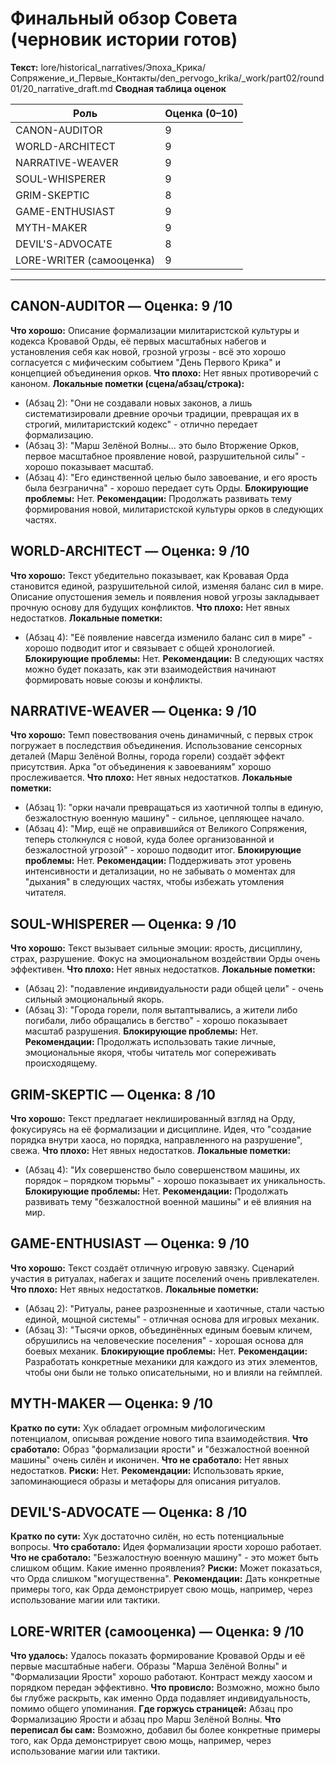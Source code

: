 # Финальный обзор Совета (черновик истории готов)

**Текст:** lore/historical_narratives/Эпоха_Крика/Сопряжение_и_Первые_Контакты/den_pervogo_krika/_work/part02/round01/20_narrative_draft.md
**Сводная таблица оценок**

| Роль              | Оценка (0–10) |
|-------------------|---------------|
| CANON-AUDITOR     | 9             |
| WORLD-ARCHITECT   | 9             |
| NARRATIVE-WEAVER  | 9             |
| SOUL-WHISPERER    | 9             |
| GRIM-SKEPTIC      | 8             |
| GAME-ENTHUSIAST   | 9             |
| MYTH-MAKER        | 9             |
| DEVIL'S-ADVOCATE  | 8             |
| LORE-WRITER (самооценка) | 9             |

---

## CANON-AUDITOR — Оценка: 9 /10
**Что хорошо:** Описание формализации милитаристской культуры и кодекса Кровавой Орды, её первых масштабных набегов и установления себя как новой, грозной угрозы - всё это хорошо согласуется с мифическим событием "День Первого Крика" и концепцией объединения орков.
**Что плохо:** Нет явных противоречий с каноном.
**Локальные пометки (сцена/абзац/строка):**  
- (Абзац 2): "Они не создавали новых законов, а лишь систематизировали древние орочьи традиции, превращая их в строгий, милитаристский кодекс" - отлично передает формализацию.
- (Абзац 3): "Марш Зелёной Волны... это было Вторжение Орков, первое масштабное проявление новой, разрушительной силы" - хорошо показывает масштаб.
- (Абзац 4): "Его единственной целью было завоевание, и его ярость была безгранична" - хорошо передает суть Орды.
**Блокирующие проблемы:** Нет.
**Рекомендации:** Продолжать развивать тему формирования новой, милитаристской культуры орков в следующих частях.

## WORLD-ARCHITECT — Оценка: 9 /10
**Что хорошо:** Текст убедительно показывает, как Кровавая Орда становится единой, разрушительной силой, изменяя баланс сил в мире. Описание опустошения земель и появления новой угрозы закладывает прочную основу для будущих конфликтов.
**Что плохо:** Нет явных недостатков.
**Локальные пометки:**  
- (Абзац 4): "Её появление навсегда изменило баланс сил в мире" - хорошо подводит итог и связывает с общей хронологией.
**Блокирующие проблемы:** Нет.
**Рекомендации:** В следующих частях можно будет показать, как эти взаимодействия начинают формировать новые союзы и конфликты.

## NARRATIVE-WEAVER — Оценка: 9 /10
**Что хорошо:** Темп повествования очень динамичный, с первых строк погружает в последствия объединения. Использование сенсорных деталей (Марш Зелёной Волны, города горели) создаёт эффект присутствия. Арка "от объединения к завоеваниям" хорошо прослеживается.
**Что плохо:** Нет явных недостатков.
**Локальные пометки:**  
- (Абзац 1): "орки начали превращаться из хаотичной толпы в единую, безжалостную военную машину" - сильное, цепляющее начало.
- (Абзац 4): "Мир, ещё не оправившийся от Великого Сопряжения, теперь столкнулся с новой, куда более организованной и безжалостной угрозой" - хорошо подводит итог.
**Блокирующие проблемы:** Нет.
**Рекомендации:** Поддерживать этот уровень интенсивности и детализации, но не забывать о моментах для "дыхания" в следующих частях, чтобы избежать утомления читателя.

## SOUL-WHISPERER — Оценка: 9 /10
**Что хорошо:** Текст вызывает сильные эмоции: ярость, дисциплину, страх, разрушение. Фокус на эмоциональном воздействии Орды очень эффективен.
**Что плохо:** Нет явных недостатков.
**Локальные пометки:**  
- (Абзац 2): "подавление индивидуальности ради общей цели" - очень сильный эмоциональный якорь.
- (Абзац 3): "Города горели, поля вытаптывались, а жители либо погибали, либо обращались в бегство" - хорошо показывает масштаб разрушения.
**Блокирующие проблемы:** Нет.
**Рекомендации:** Продолжать использовать такие личные, эмоциональные якоря, чтобы читатель мог сопереживать происходящему.

## GRIM-SKEPTIC — Оценка: 8 /10
**Что хорошо:** Текст предлагает неклишированный взгляд на Орду, фокусируясь на её формализации и дисциплине. Идея, что "создание порядка внутри хаоса, но порядка, направленного на разрушение", свежа.
**Что плохо:** Нет явных недостатков.
**Локальные пометки:**  
- (Абзац 4): "Их совершенство было совершенством машины, их порядок – порядком тюрьмы" - хорошо показывает их уникальность.
**Блокирующие проблемы:** Нет.
**Рекомендации:** Продолжать развивать тему "безжалостной военной машины" и её влияния на мир.

## GAME-ENTHUSIAST — Оценка: 9 /10
**Что хорошо:** Текст создаёт отличную игровую завязку. Сценарий участия в ритуалах, набегах и защите поселений очень привлекателен.
**Что плохо:** Нет явных недостатков.
**Локальные пометки:**  
- (Абзац 2): "Ритуалы, ранее разрозненные и хаотичные, стали частью единой, мощной системы" - отличная основа для игровых механик.
- (Абзац 3): "Тысячи орков, объединённых единым боевым кличем, обрушились на человеческие поселения" - хорошая основа для боевых механик.
**Блокирующие проблемы:** Нет.
**Рекомендации:** Разработать конкретные механики для каждого из этих элементов, чтобы они были не только описательными, но и влияли на геймплей.

## MYTH-MAKER — Оценка: 9 /10
**Кратко по сути:** Хук обладает огромным мифологическим потенциалом, описывая рождение нового типа взаимодействия.
**Что сработало:** Образ "формализации ярости" и "безжалостной военной машины" очень силён и иконичен.
**Что не сработало:** Нет явных недостатков.
**Риски:** Нет.
**Рекомендации:** Использовать яркие, запоминающиеся образы и метафоры для описания ритуалов.

## DEVIL'S-ADVOCATE — Оценка: 8 /10
**Кратко по сути:** Хук достаточно силён, но есть потенциальные вопросы.
**Что сработало:** Идея формализации ярости хорошо работает.
**Что не сработало:** "Безжалостную военную машину" - это может быть слишком общим. Какие именно проявления?
**Риски:** Может показаться, что Орда слишком "могущественна".
**Рекомендации:** Дать конкретные примеры того, как Орда демонстрирует свою мощь, например, через использование магии или тактики.

## LORE-WRITER (самооценка) — Оценка: 9 /10
**Что удалось:** Удалось показать формирование Кровавой Орды и её первые масштабные набеги. Образы "Марша Зелёной Волны" и "Формализации Ярости" хорошо работают. Контраст между хаосом и порядком передан эффективно.
**Что провисло:** Возможно, можно было бы глубже раскрыть, как именно Орда подавляет индивидуальность, помимо общего упоминания.
**Где горжусь страницей:** Абзац про Формализацию Ярости и абзац про Марш Зелёной Волны.
**Что переписал бы сам:** Возможно, добавил бы более конкретные примеры того, как Орда демонстрирует свою мощь, например, через использование магии или тактики.
